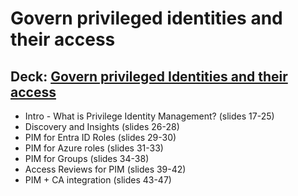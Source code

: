 # Govern privileged identities and their access  

## Deck: [Govern privileged Identities and their access](https://github.com/microsoft/EntraIDGovernance-Training/blob/main/IGAPOC/Govern%20Privileged%20Identities/EIGA%20POC%20-%20Scenario%204%20-%20Govern%20privileged%20identities%20and%20their%20access.pptx)

- Intro - What is Privilege Identity Management? (slides 17-25)  
- Discovery and Insights (slides 26-28)
- PIM for Entra ID Roles (slides 29-30)
- PIM for Azure roles (slides 31-33)
- PIM for Groups (slides 34-38)
- Access Reviews for PIM (slides 39-42)
- PIM + CA integration  (slides 43-47)
